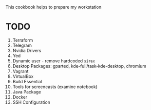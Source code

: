 This cookbook helps to prepare my workstation

# TODO

1. Terraform
2. Telegram
3. Nvidia Drivers
4. Yed
5. Dynamic user - remove hardcoded `sirex`
6. Desktop Packages: gparted, kde-full/task-kde-desktop, chromium
7. Vagrant
8. VirtualBox
9. Build Essential
10. Tools for screencasts (examine notebook)
11. Java Package
12. Docker
13. SSH Configuration
